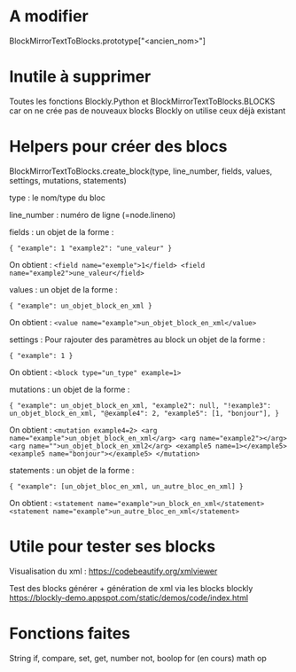 # A modifier
BlockMirrorTextToBlocks.prototype["<ancien_nom>"]


# Inutile à supprimer
Toutes les fonctions Blockly.Python et BlockMirrorTextToBlocks.BLOCKS car on ne crée pas
de nouveaux blocks Blockly on utilise ceux déjà existant

# Helpers pour créer des blocs
BlockMirrorTextToBlocks.create_block(type, line_number, fields, values, settings, mutations, statements)

type : le nom/type du bloc

line_number : numéro de ligne (=node.lineno)

fields : un objet de la forme :

`{
    "example": 1
    "example2": "une_valeur"
}`

On obtient : 
`<field name="exemple">1</field>
<field name="example2">une_valeur</field>`

values : un objet de la forme :

`{
    "example": un_objet_block_en_xml
}`

On obtient : `<value name="example">un_objet_block_en_xml</value>`

settings : Pour rajouter des paramètres au block
un objet de la forme :

`{
    "example": 1
}`

On obtient : `<block type="un_type" example=1>`

mutations : un objet de la forme :

`{
    "example": un_objet_block_en_xml,
    "example2": null,
    "!example3": un_objet_block_en_xml,
    "@example4": 2,
    "example5": [1, "bonjour"],
}`

On obtient : 
`<mutation example4=2>
    <arg name="example">un_objet_block_en_xml</arg>
    <arg name="example2"></arg>
    <arg name="">un_objet_block_en_xml2</arg>
    <example5 name=1></example5>
    <example5 name="bonjour"></example5>
</mutation>`

statements : un objet de la forme :

`{
    "example": [un_objet_bloc_en_xml, un_autre_bloc_en_xml]
}`

On obtient : 
`<statement name="example">un_block_en_xml</statement>
<statement name="example">un_autre_bloc_en_xml</statement>`

# Utile pour tester ses blocks
Visualisation du xml :
https://codebeautify.org/xmlviewer

Test des blocks générer + génération de xml via les blocks blockly
https://blockly-demo.appspot.com/static/demos/code/index.html

# Fonctions faites
String
if, compare, set, get, number
not, boolop
for (en cours)
math op

